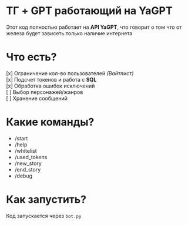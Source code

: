 # ТГ + GPT работающий на YaGPT
Этот код полностью работает на **API YaGPT**, что говорит о том что от железа будет зависеть только наличие интернета
# Что есть?
[x] Ограничение кол-во пользователей *(Вайтлист)*  
[x] Подсчет токенов и работа с **SQL**\
[x] Обработка ошибок исключений\
[ ] Выбор персонажей/жанров\
[ ] Хранение сообщений
# Какие команды?
- /start
- /help
- /whitelist
- /used_tokens
- /new_story
- /end_story
- /debug
# Как запустить?
Код запускается через `bot.py`